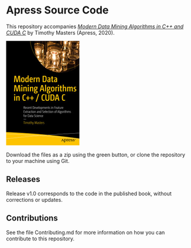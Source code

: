 # Apress Source Code

This repository accompanies [*Modern Data Mining Algorithms in C++ and CUDA C*](https://www.apress.com/9781484259870) by Timothy Masters (Apress, 2020).

[comment]: #cover
![Cover image](9781484259870.jpg)

Download the files as a zip using the green button, or clone the repository to your machine using Git.

## Releases

Release v1.0 corresponds to the code in the published book, without corrections or updates.

## Contributions

See the file Contributing.md for more information on how you can contribute to this repository.